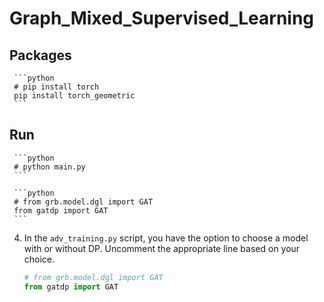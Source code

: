 # Graph_Mixed_Supervised_Learning

## Packages
     ```python
     # pip install torch    
     pip install torch_geometric
     ```



## Run
     ```python
     # python main.py   
     ```

     ```python
     # from grb.model.dgl import GAT
     from gatdp import GAT
     ```

4. In the `adv_training.py` script, you have the option to choose a model with or without DP. Uncomment the appropriate line based on your choice.
     ```python
     # from grb.model.dgl import GAT
     from gatdp import GAT
     ```
